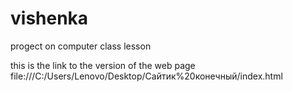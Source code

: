 # vishenka
progect on computer class lesson

this is the link to the version of the web page 
file:///C:/Users/Lenovo/Desktop/Сайтик%20конечный/index.html
